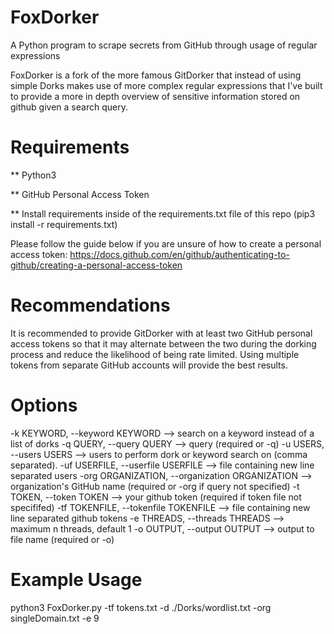 # FoxDorker
A Python program to scrape secrets from GitHub through usage of regular expressions

FoxDorker is a fork of the more famous GitDorker that instead of using simple Dorks makes use of more complex regular expressions that I've built to provide a more in depth overview of sensitive information stored on github given a search query.

# Requirements
** Python3

** GitHub Personal Access Token

** Install requirements inside of the requirements.txt file of this repo (pip3 install -r requirements.txt)

Please follow the guide below if you are unsure of how to create a personal access token: https://docs.github.com/en/github/authenticating-to-github/creating-a-personal-access-token

# Recommendations
It is recommended to provide GitDorker with at least two GitHub personal access tokens so that it may alternate between the two during the dorking process and reduce the likelihood of being rate limited. Using multiple tokens from separate GitHub accounts will provide the best results.

# Options
-k KEYWORD, --keyword KEYWORD --> search on a keyword instead of a list of dorks
-q QUERY, --query QUERY --> query (required or -q)
-u USERS, --users USERS --> users to perform dork or keyword search on (comma separated).
-uf USERFILE, --userfile USERFILE --> file containing new line separated users
-org ORGANIZATION, --organization ORGANIZATION --> organization's GitHub name (required or -org if query not specified)
-t TOKEN, --token TOKEN --> your github token (required if token file not specififed)
-tf TOKENFILE, --tokenfile TOKENFILE --> file containing new line separated github tokens
-e THREADS, --threads THREADS --> maximum n threads, default 1
-o OUTPUT, --output OUTPUT --> output to file name (required or -o)

# Example Usage
python3 FoxDorker.py -tf tokens.txt -d ./Dorks/wordlist.txt -org singleDomain.txt -e 9

